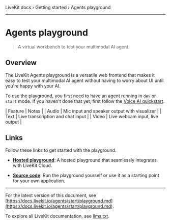 LiveKit docs › Getting started › Agents playground

---

# Agents playground

> A virtual workbench to test your multimodal AI agent.

## Overview

The LiveKit Agents playground is a versatile web frontend that makes it easy to test your multimodal AI agent without having to worry about UI until you're happy with your AI.

To use the playground, you first need to have an agent running in `dev` or `start` mode. If you haven't done that yet, first follow the [Voice AI quickstart](https://docs.livekit.io/agents/start/voice-ai.md).

| Feature | Notes |
| Audio | Mic input and speaker output with visualizer |
| Text | Live transcription and chat input |
| Video | Live webcam input, live output |

## Links

Follow these links to get started with the playground.

- **[Hosted playground](https://agents-playground.livekit.io)**: A hosted playground that seamlessly integrates with LiveKit Cloud.

- **[Source code](https://github.com/livekit/agents-playground/)**: Run the playground yourself or use it as a starting point for your own application.

---


For the latest version of this document, see [https://docs.livekit.io/agents/start/playground.md](https://docs.livekit.io/agents/start/playground.md).

To explore all LiveKit documentation, see [llms.txt](https://docs.livekit.io/llms.txt).